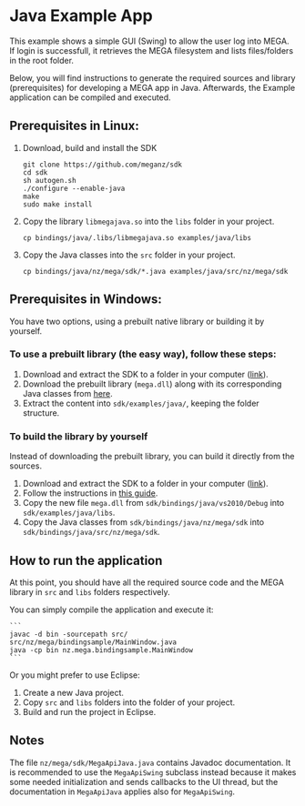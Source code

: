 # Java Example App

This example shows a simple GUI (Swing) to allow the user log into MEGA. If login is successfull, it retrieves the MEGA filesystem and lists files/folders in the root folder.

Below, you will find instructions to generate the required sources and library (prerequisites) for developing a MEGA app in Java. Afterwards, the Example application can be compiled and executed.

## Prerequisites in Linux:

1. Download, build and install the SDK

    ```
    git clone https://github.com/meganz/sdk
    cd sdk
    sh autogen.sh
    ./configure --enable-java
    make
    sudo make install
    ```

2. Copy the library `libmegajava.so` into the `libs` folder in your project.
    
    ```
    cp bindings/java/.libs/libmegajava.so examples/java/libs
    ```
    
3. Copy the Java classes into the `src` folder in your project.

    ```
    cp bindings/java/nz/mega/sdk/*.java examples/java/src/nz/mega/sdk
    ```

## Prerequisites in Windows:

You have two options, using a prebuilt native library or building it by yourself.

### To use a prebuilt library (the easy way), follow these steps:

1. Download and extract the SDK to a folder in your computer ([link](https://github.com/meganz/sdk/archive/master.zip)).
2. Download the prebuilt library (`mega.dll`) along with its corresponding Java classes from [here](https://mega.nz/#!vsMCWJbJ!WmvaOaat1ccHbi1dQyhOk9_zj4xVO09R4NnIYPUrzlE).
3. Extract the content into `sdk/examples/java/`, keeping the folder structure.

### To build the library by yourself

Instead of downloading the prebuilt library, you can build it directly from the sources.

1. Download and extract the SDK to a folder in your computer ([link](https://github.com/meganz/sdk/archive/master.zip)).
2. Follow the instructions in [this guide](https://github.com/meganz/sdk/bindings/java/vs2010/README.md).
3. Copy the new file `mega.dll` from `sdk/bindings/java/vs2010/Debug` into `sdk/examples/java/libs`.
4. Copy the Java classes from `sdk/bindings/java/nz/mega/sdk` into `sdk/bindings/java/src/nz/mega/sdk`.

## How to run the application

At this point, you should have all the required source code and the MEGA library in `src` and `libs` folders respectively.

You can simply compile the application and execute it:

	```
	javac -d bin -sourcepath src/ src/nz/mega/bindingsample/MainWindow.java
	java -cp bin nz.mega.bindingsample.MainWindow
	```

Or you might prefer to use Eclipse:

1. Create a new Java project.
2. Copy `src` and `libs` folders into the folder of your project.
3. Build and run the project in Eclipse.

## Notes

The file `nz/mega/sdk/MegaApiJava.java` contains Javadoc documentation. It is recommended to use the `MegaApiSwing` subclass instead because it makes some needed initialization and sends callbacks to the UI thread, but the documentation in `MegaApiJava` applies also for `MegaApiSwing`.

